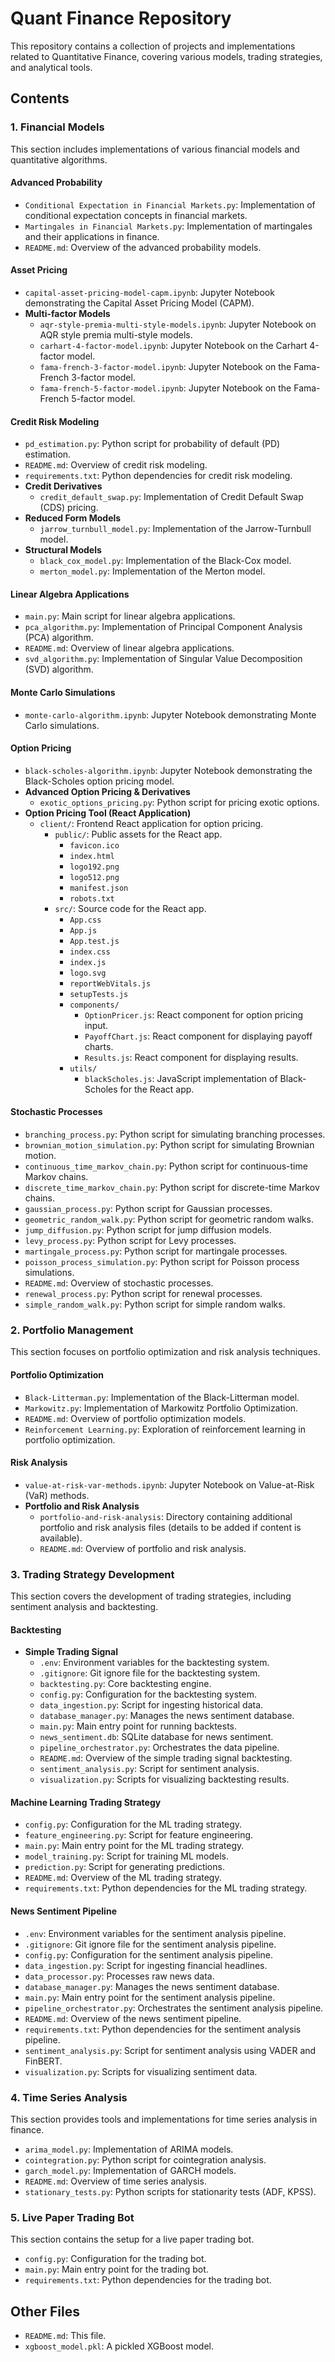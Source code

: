 # Quant Finance Repository

This repository contains a collection of projects and implementations related to Quantitative Finance, covering various models, trading strategies, and analytical tools.

## Contents

### 1. Financial Models

This section includes implementations of various financial models and quantitative algorithms.

#### Advanced Probability
- `Conditional Expectation in Financial Markets.py`: Implementation of conditional expectation concepts in financial markets.
- `Martingales in Financial Markets.py`: Implementation of martingales and their applications in finance.
- `README.md`: Overview of the advanced probability models.

#### Asset Pricing
- `capital-asset-pricing-model-capm.ipynb`: Jupyter Notebook demonstrating the Capital Asset Pricing Model (CAPM).
- **Multi-factor Models**
  - `aqr-style-premia-multi-style-models.ipynb`: Jupyter Notebook on AQR style premia multi-style models.
  - `carhart-4-factor-model.ipynb`: Jupyter Notebook on the Carhart 4-factor model.
  - `fama-french-3-factor-model.ipynb`: Jupyter Notebook on the Fama-French 3-factor model.
  - `fama-french-5-factor-model.ipynb`: Jupyter Notebook on the Fama-French 5-factor model.

#### Credit Risk Modeling
- `pd_estimation.py`: Python script for probability of default (PD) estimation.
- `README.md`: Overview of credit risk modeling.
- `requirements.txt`: Python dependencies for credit risk modeling.
- **Credit Derivatives**
  - `credit_default_swap.py`: Implementation of Credit Default Swap (CDS) pricing.
- **Reduced Form Models**
  - `jarrow_turnbull_model.py`: Implementation of the Jarrow-Turnbull model.
- **Structural Models**
  - `black_cox_model.py`: Implementation of the Black-Cox model.
  - `merton_model.py`: Implementation of the Merton model.

#### Linear Algebra Applications
- `main.py`: Main script for linear algebra applications.
- `pca_algorithm.py`: Implementation of Principal Component Analysis (PCA) algorithm.
- `README.md`: Overview of linear algebra applications.
- `svd_algorithm.py`: Implementation of Singular Value Decomposition (SVD) algorithm.

#### Monte Carlo Simulations
- `monte-carlo-algorithm.ipynb`: Jupyter Notebook demonstrating Monte Carlo simulations.

#### Option Pricing
- `black-scholes-algorithm.ipynb`: Jupyter Notebook demonstrating the Black-Scholes option pricing model.
- **Advanced Option Pricing & Derivatives**
  - `exotic_options_pricing.py`: Python script for pricing exotic options.
- **Option Pricing Tool (React Application)**
  - `client/`: Frontend React application for option pricing.
    - `public/`: Public assets for the React app.
      - `favicon.ico`
      - `index.html`
      - `logo192.png`
      - `logo512.png`
      - `manifest.json`
      - `robots.txt`
    - `src/`: Source code for the React app.
      - `App.css`
      - `App.js`
      - `App.test.js`
      - `index.css`
      - `index.js`
      - `logo.svg`
      - `reportWebVitals.js`
      - `setupTests.js`
      - `components/`
        - `OptionPricer.js`: React component for option pricing input.
        - `PayoffChart.js`: React component for displaying payoff charts.
        - `Results.js`: React component for displaying results.
      - `utils/`
        - `blackScholes.js`: JavaScript implementation of Black-Scholes for the React app.

#### Stochastic Processes
- `branching_process.py`: Python script for simulating branching processes.
- `brownian_motion_simulation.py`: Python script for simulating Brownian motion.
- `continuous_time_markov_chain.py`: Python script for continuous-time Markov chains.
- `discrete_time_markov_chain.py`: Python script for discrete-time Markov chains.
- `gaussian_process.py`: Python script for Gaussian processes.
- `geometric_random_walk.py`: Python script for geometric random walks.
- `jump_diffusion.py`: Python script for jump diffusion models.
- `levy_process.py`: Python script for Levy processes.
- `martingale_process.py`: Python script for martingale processes.
- `poisson_process_simulation.py`: Python script for Poisson process simulations.
- `README.md`: Overview of stochastic processes.
- `renewal_process.py`: Python script for renewal processes.
- `simple_random_walk.py`: Python script for simple random walks.

### 2. Portfolio Management

This section focuses on portfolio optimization and risk analysis techniques.

#### Portfolio Optimization
- `Black-Litterman.py`: Implementation of the Black-Litterman model.
- `Markowitz.py`: Implementation of Markowitz Portfolio Optimization.
- `README.md`: Overview of portfolio optimization models.
- `Reinforcement Learning.py`: Exploration of reinforcement learning in portfolio optimization.

#### Risk Analysis
- `value-at-risk-var-methods.ipynb`: Jupyter Notebook on Value-at-Risk (VaR) methods.
- **Portfolio and Risk Analysis**
  - `portfolio-and-risk-analysis`: Directory containing additional portfolio and risk analysis files (details to be added if content is available).
  - `README.md`: Overview of portfolio and risk analysis.

### 3. Trading Strategy Development

This section covers the development of trading strategies, including sentiment analysis and backtesting.

#### Backtesting
- **Simple Trading Signal**
  - `.env`: Environment variables for the backtesting system.
  - `.gitignore`: Git ignore file for the backtesting system.
  - `backtesting.py`: Core backtesting engine.
  - `config.py`: Configuration for the backtesting system.
  - `data_ingestion.py`: Script for ingesting historical data.
  - `database_manager.py`: Manages the news sentiment database.
  - `main.py`: Main entry point for running backtests.
  - `news_sentiment.db`: SQLite database for news sentiment.
  - `pipeline_orchestrator.py`: Orchestrates the data pipeline.
  - `README.md`: Overview of the simple trading signal backtesting.
  - `sentiment_analysis.py`: Script for sentiment analysis.
  - `visualization.py`: Scripts for visualizing backtesting results.

#### Machine Learning Trading Strategy
- `config.py`: Configuration for the ML trading strategy.
- `feature_engineering.py`: Script for feature engineering.
- `main.py`: Main entry point for the ML trading strategy.
- `model_training.py`: Script for training ML models.
- `prediction.py`: Script for generating predictions.
- `README.md`: Overview of the ML trading strategy.
- `requirements.txt`: Python dependencies for the ML trading strategy.

#### News Sentiment Pipeline
- `.env`: Environment variables for the sentiment analysis pipeline.
- `.gitignore`: Git ignore file for the sentiment analysis pipeline.
- `config.py`: Configuration for the sentiment analysis pipeline.
- `data_ingestion.py`: Script for ingesting financial headlines.
- `data_processor.py`: Processes raw news data.
- `database_manager.py`: Manages the news sentiment database.
- `main.py`: Main entry point for the sentiment analysis pipeline.
- `pipeline_orchestrator.py`: Orchestrates the sentiment analysis pipeline.
- `README.md`: Overview of the news sentiment pipeline.
- `requirements.txt`: Python dependencies for the sentiment analysis pipeline.
- `sentiment_analysis.py`: Script for sentiment analysis using VADER and FinBERT.
- `visualization.py`: Scripts for visualizing sentiment data.

### 4. Time Series Analysis

This section provides tools and implementations for time series analysis in finance.

- `arima_model.py`: Implementation of ARIMA models.
- `cointegration.py`: Python script for cointegration analysis.
- `garch_model.py`: Implementation of GARCH models.
- `README.md`: Overview of time series analysis.
- `stationary_tests.py`: Python scripts for stationarity tests (ADF, KPSS).

### 5. Live Paper Trading Bot

This section contains the setup for a live paper trading bot.

- `config.py`: Configuration for the trading bot.
- `main.py`: Main entry point for the trading bot.
- `requirements.txt`: Python dependencies for the trading bot.

## Other Files

- `README.md`: This file.
- `xgboost_model.pkl`: A pickled XGBoost model.
